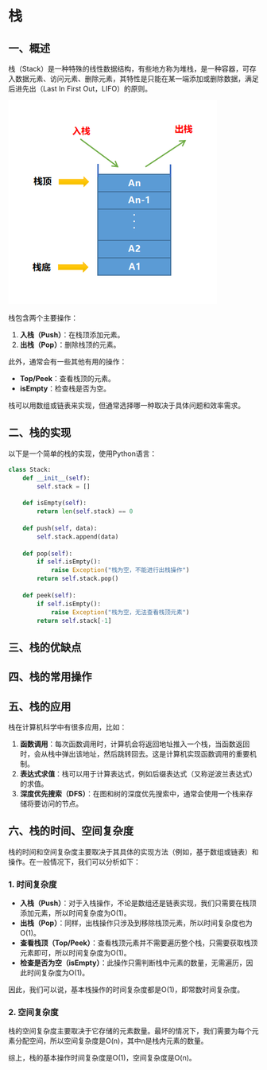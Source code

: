 # 栈

## 一、概述

栈（Stack）是一种特殊的线性数据结构，有些地方称为堆栈，是一种容器，可存入数据元素、访问元素、删除元素，其特性是只能在某一端添加或删除数据，满足后进先出（Last In First Out，LIFO）的原则。

![data_structure_stack_01](https://raw.githubusercontent.com/sanmaomashi/Salute_DataStructure/main/img/2.png)

栈包含两个主要操作：

1. **入栈（Push）**：在栈顶添加元素。
2. **出栈（Pop）**：删除栈顶的元素。

此外，通常会有一些其他有用的操作：

- **Top/Peek**：查看栈顶的元素。
- **isEmpty**：检查栈是否为空。

栈可以用数组或链表来实现，但通常选择哪一种取决于具体问题和效率需求。

## 二、栈的实现

以下是一个简单的栈的实现，使用Python语言：

```python
class Stack:
    def __init__(self):
        self.stack = []

    def isEmpty(self):
        return len(self.stack) == 0

    def push(self, data):
        self.stack.append(data)

    def pop(self):
        if self.isEmpty():
            raise Exception("栈为空，不能进行出栈操作")
        return self.stack.pop()

    def peek(self):
        if self.isEmpty():
            raise Exception("栈为空，无法查看栈顶元素")
        return self.stack[-1]
```

## 三、栈的优缺点



## 四、栈的常用操作



## 五、栈的应用

栈在计算机科学中有很多应用，比如：

1. **函数调用**：每次函数调用时，计算机会将返回地址推入一个栈，当函数返回时，会从栈中弹出该地址，然后跳转回去。这是计算机实现函数调用的重要机制。
2. **表达式求值**：栈可以用于计算表达式，例如后缀表达式（又称逆波兰表达式）的求值。
3. **深度优先搜索（DFS）**：在图和树的深度优先搜索中，通常会使用一个栈来存储将要访问的节点。

## 六、栈的时间、空间复杂度

栈的时间和空间复杂度主要取决于其具体的实现方法（例如，基于数组或链表）和操作。在一般情况下，我们可以分析如下：

### 1. 时间复杂度

- **入栈（Push）**：对于入栈操作，不论是数组还是链表实现，我们只需要在栈顶添加元素，所以时间复杂度为O(1)。
- **出栈（Pop）**：同样，出栈操作只涉及到移除栈顶元素，所以时间复杂度也为O(1)。
- **查看栈顶（Top/Peek）**：查看栈顶元素并不需要遍历整个栈，只需要获取栈顶元素即可，所以时间复杂度为O(1)。
- **检查是否为空（isEmpty）**：此操作只需判断栈中元素的数量，无需遍历，因此时间复杂度为O(1)。

因此，我们可以说，基本栈操作的时间复杂度都是O(1)，即常数时间复杂度。

### 2. 空间复杂度

栈的空间复杂度主要取决于它存储的元素数量。最坏的情况下，我们需要为每个元素分配空间，所以空间复杂度是O(n)，其中n是栈内元素的数量。

综上，栈的基本操作时间复杂度是O(1)，空间复杂度是O(n)。